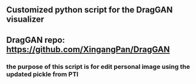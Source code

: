 ## Customized python script for the DragGAN visualizer
## DragGAN repo: https://github.com/XingangPan/DragGAN
### the purpose of this script is for edit personal image using the updated pickle from PTI
